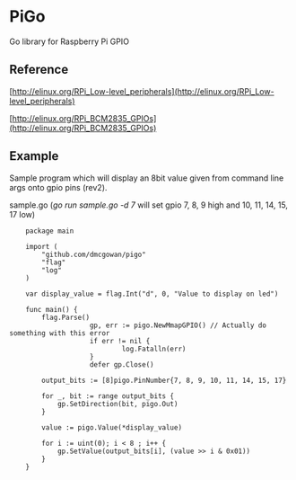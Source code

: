PiGo
=====

Go library for Raspberry Pi GPIO

Reference
---------

[http://elinux.org/RPi_Low-level_peripherals](http://elinux.org/RPi_Low-level_peripherals)

[http://elinux.org/RPi_BCM2835_GPIOs](http://elinux.org/RPi_BCM2835_GPIOs)

Example
-------

Sample program which will display an 8bit value given from command line args onto gpio pins (rev2).

sample.go (*go run sample.go -d 7* will set gpio 7, 8, 9 high and 10, 11, 14, 15, 17 low)

		package main

		import (
			"github.com/dmcgowan/pigo"
			"flag"
			"log"
		)

		var display_value = flag.Int("d", 0, "Value to display on led")

		func main() {
			flag.Parse()
                        gp, err := pigo.NewMmapGPIO() // Actually do something with this error
                        if err != nil {
                                log.Fatalln(err)
                        }
                        defer gp.Close()
                        
			output_bits := [8]pigo.PinNumber{7, 8, 9, 10, 11, 14, 15, 17}
                        
			for _, bit := range output_bits {
				gp.SetDirection(bit, pigo.Out)
			}
                        
			value := pigo.Value(*display_value)
                        
			for i := uint(0); i < 8 ; i++ {
				gp.SetValue(output_bits[i], (value >> i & 0x01))
			}
		}
